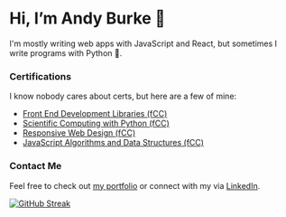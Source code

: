 # Hi, I’m Andy Burke 👋
I'm mostly writing web apps with JavaScript and React, but sometimes I write programs with Python 🐍.

### Certifications
I know nobody cares about certs, but here are a few of mine:
- [Front End Development Libraries (fCC)](https://www.freecodecamp.org/certification/fcc18f6c18e-f2d2-403d-ac66-c78bd2691e55/front-end-development-libraries)
- [Scientific Computing with Python (fCC)](https://www.freecodecamp.org/certification/fcc18f6c18e-f2d2-403d-ac66-c78bd2691e55/scientific-computing-with-python-v7)
- [Responsive Web Design (fCC)](https://www.freecodecamp.org/certification/fcc18f6c18e-f2d2-403d-ac66-c78bd2691e55/responsive-web-design)
- [JavaScript Algorithms and Data Structures (fCC)](https://www.freecodecamp.org/certification/fcc18f6c18e-f2d2-403d-ac66-c78bd2691e55/javascript-algorithms-and-data-structures)

### Contact Me
Feel free to check out [my portfolio](https://aburke.dev) or connect with my via [LinkedIn](https://www.linkedin.com/in/andrew-burke-mke).

[![GitHub Streak](http://github-readme-streak-stats.herokuapp.com?user=AndyTBurke&theme=dark&background=000000)](https://git.io/streak-stats)
